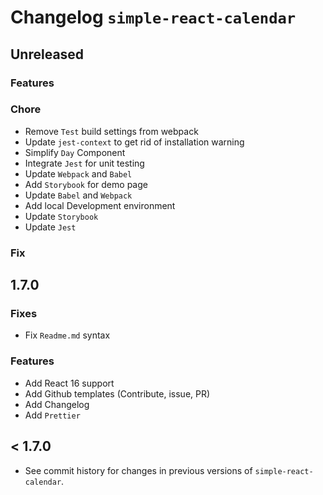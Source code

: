 # Changelog `simple-react-calendar`

## Unreleased

### Features

### Chore

- Remove `Test` build settings from webpack
- Update `jest-context` to get rid of installation warning
- Simplify `Day` Component
- Integrate `Jest` for unit testing
- Update `Webpack` and `Babel`
- Add `Storybook` for demo page
- Update `Babel` and `Webpack`
- Add local Development environment
- Update `Storybook`
- Update `Jest`

### Fix

## 1.7.0

### Fixes

- Fix `Readme.md` syntax

### Features

- Add React 16 support
- Add Github templates (Contribute, issue, PR)
- Add Changelog
- Add `Prettier`

## < 1.7.0

- See commit history for changes in previous versions of `simple-react-calendar`.

